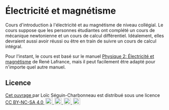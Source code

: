 # Électricité et magnétisme

Cours d'introduction à l'électricité et au magnétisme de niveau collégial. Le
cours suppose que les personnes étudiantes ont complété un cours de mécanique
newtonienne et un cours de calcul différentiel. Idéalement, elles devraient
aussi avoir réussi ou être en train de suivre un cours de calcul intégral.

Pour l'instant, le cours est basé sur le manuel [Physique 2: Électricité et
magnétisme](https://www.cheneliere.ca/fr/physique-2-electricite-et-magnetisme-8779.html)
de René Lafrance, mais il peut facilement être adapté pour n'importe quel autre
manuel.


## Licence

<p xmlns:cc="http://creativecommons.org/ns#" xmlns:dct="http://purl.org/dc/terms/">
  <a property="dct:title" rel="cc:attributionURL" href="https://github.com/loicseguin/elecmag">
    Cet ouvrage
  </a> par <span property="cc:attributionName">Loïc Séguin-Charbonneau</span>
  est distribué sous une licence
  <a href="https://creativecommons.org/licenses/by-nc-sa/4.0/?ref=chooser-v1"
     target="_blank" rel="license noopener noreferrer"
     style="display:inline-block;">
    CC BY-NC-SA 4.0
    <img style="height:22px!important;margin-left:3px;vertical-align:text-bottom;"
         src="https://mirrors.creativecommons.org/presskit/icons/cc.svg?ref=chooser-v1"
         alt="">
    <img style="height:22px!important;margin-left:3px;vertical-align:text-bottom;"
         src="https://mirrors.creativecommons.org/presskit/icons/by.svg?ref=chooser-v1"
         alt="">
    <img style="height:22px!important;margin-left:3px;vertical-align:text-bottom;"
         src="https://mirrors.creativecommons.org/presskit/icons/nc.svg?ref=chooser-v1"
         alt="">
    <img style="height:22px!important;margin-left:3px;vertical-align:text-bottom;"
         src="https://mirrors.creativecommons.org/presskit/icons/sa.svg?ref=chooser-v1"
         alt="">
  </a>
</p> 

